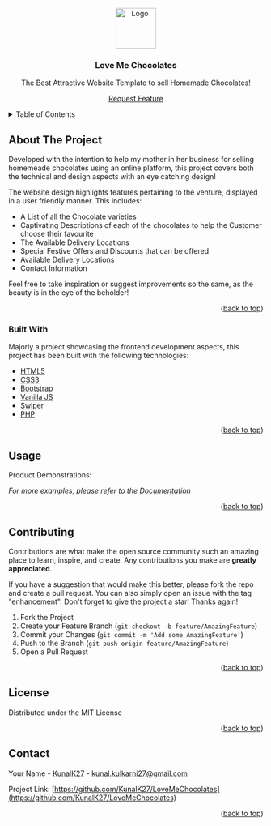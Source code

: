 <div id="top"></div>




<!-- PROJECT SHIELDS -->
<!--
*** I'm using markdown "reference style" links for readability.
*** Reference links are enclosed in brackets [ ] instead of parentheses ( ).
*** See the bottom of this document for the declaration of the reference variables
*** for contributors-url, forks-url, etc. This is an optional, concise syntax you may use.
*** https://www.markdownguide.org/basic-syntax/#reference-style-links
-->



<!-- PROJECT LOGO -->
<br />
<div align="center">
  <a href="https://raw.githubusercontent.com/KunalK27/LoveMeChocolates/main/img/logo.jpeg">
    <img src="images/logo.png" alt="Logo" width="80" height="80">
  </a>

  <h3 align="center">Love Me Chocolates</h3>

  <p align="center">
    The Best Attractive Website Template to sell Homemade Chocolates!
  </p>
  <!--<p>
    <a href="https://github.com/othneildrew/Best-README-Template">View Demo</a> 
  </p>-->
  <p>
    <a href="https://github.com/KUNALK27/LoveMeChocolates/issues">Request Feature</a>
  </p>
</div>



<!-- TABLE OF CONTENTS -->
<details>
  <summary>Table of Contents</summary>
  <ol>
    <li>
      <a href="#about-the-project">About The Project</a>
      <ul>
        <li><a href="#built-with">Built With</a></li>
      </ul>
    </li
    <li><a href="#usage">Usage</a></li>
    <li><a href="#contributing">Contributing</a></li>
    <li><a href="#license">License</a></li>
    <li><a href="#contact">Contact</a></li>
  </ol>
</details>



<!-- ABOUT THE PROJECT -->
## About The Project
Developed with the intention to help my mother in her business for selling homemeade chocolates using an online platform, this project covers both the technical and design aspects with an eye catching design!

The website design highlights features pertaining to the venture, displayed in a user friendly manner. This includes:
* A List of all the Chocolate varieties
* Captivating Descriptions of each of the chocolates to help the Customer choose their favourite
* The Available Delivery Locations
* Special Festive Offers and Discounts that can be offered
* Available Delivery Locations 
* Contact Information

Feel free to take inspiration or suggest improvements so the same, as the beauty is in the eye of the beholder!

<p align="right">(<a href="#top">back to top</a>)</p>



### Built With

Majorly a project showcasing the frontend development aspects, this project has been built with the following technologies:

* [HTML5](https://html.com/)
* [CSS3](https://https://developer.mozilla.org/en-US/docs/Web/CSS/)
* [Bootstrap](https://https://getbootstrap.com/)
* [Vanilla JS](https://http://vanilla-js.com/)
* [Swiper](https://https://swiperjs.com/)
* [PHP](https://https://www.php.net/)

<p align="right">(<a href="#top">back to top</a>)</p>




<!-- USAGE EXAMPLES -->
## Usage

Product Demonstrations:

_For more examples, please refer to the [Documentation](https://inprogress.com)_

<p align="right">(<a href="#top">back to top</a>)</p>





<!-- CONTRIBUTING -->
## Contributing

Contributions are what make the open source community such an amazing place to learn, inspire, and create. Any contributions you make are **greatly appreciated**.

If you have a suggestion that would make this better, please fork the repo and create a pull request. You can also simply open an issue with the tag "enhancement".
Don't forget to give the project a star! Thanks again!

1. Fork the Project
2. Create your Feature Branch (`git checkout -b feature/AmazingFeature`)
3. Commit your Changes (`git commit -m 'Add some AmazingFeature'`)
4. Push to the Branch (`git push origin feature/AmazingFeature`)
5. Open a Pull Request

<p align="right">(<a href="#top">back to top</a>)</p>



<!-- LICENSE -->
## License

Distributed under the MIT License
<p align="right">(<a href="#top">back to top</a>)</p>



<!-- CONTACT -->
## Contact

Your Name - [KunalK27](https://twitter.com/KunalK27) - kunal.kulkarni27@gmail.com

Project Link: [https://github.com/KunalK27/LoveMeChocolates](https://github.com/KunalK27/LoveMeChocolates)

<p align="right">(<a href="#top">back to top</a>)</p>






<!-- MARKDOWN LINKS & IMAGES -->
<!-- https://www.markdownguide.org/basic-syntax/#reference-style-links -->
[contributors-shield]: https://img.shields.io/github/contributors/othneildrew/Best-README-Template.svg?style=for-the-badge
[contributors-url]: https://github.com/othneildrew/Best-README-Template/graphs/contributors
[forks-shield]: https://img.shields.io/github/forks/othneildrew/Best-README-Template.svg?style=for-the-badge
[forks-url]: https://github.com/othneildrew/Best-README-Template/network/members
[stars-shield]: https://img.shields.io/github/stars/othneildrew/Best-README-Template.svg?style=for-the-badge
[stars-url]: https://github.com/othneildrew/Best-README-Template/stargazers
[issues-shield]: https://img.shields.io/github/issues/othneildrew/Best-README-Template.svg?style=for-the-badge
[issues-url]: https://github.com/othneildrew/Best-README-Template/issues
[license-shield]: https://img.shields.io/github/license/othneildrew/Best-README-Template.svg?style=for-the-badge
[license-url]: https://github.com/othneildrew/Best-README-Template/blob/master/LICENSE.txt
[linkedin-shield]: https://img.shields.io/badge/-LinkedIn-black.svg?style=for-the-badge&logo=linkedin&colorB=555
[linkedin-url]: https://linkedin.com/in/othneildrew
[product-screenshot]: images/screenshot.png
